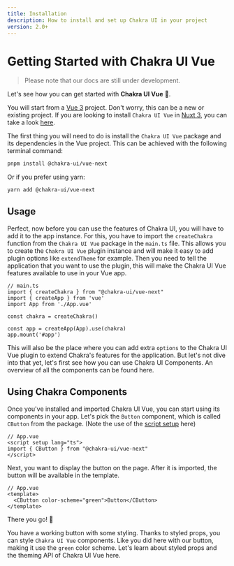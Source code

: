 ```yaml
---
title: Installation
description: How to install and set up Chakra UI in your project
version: 2.0+
---
```


# Getting Started with Chakra UI Vue

> Please note that our docs are still under development. 

Let's see how you can get started with **Chakra UI Vue** 🥳.

You will start from a [Vue 3](https://vuejs.org/) project. Don't worry, this can be a new or existing project.
If you are looking to install `Chakra UI Vue` in [Nuxt 3](https://nuxt.com/), you can take a look [here](../2.frameworks/0.index.md).

The first thing you will need to do is install the `Chakra UI Vue` package and its dependencies in the Vue project.
This can be achieved with the following terminal command:

```bash
pnpm install @chakra-ui/vue-next
```

Or if you prefer using yarn:

```bash
yarn add @chakra-ui/vue-next
```

## Usage

Perfect, now before you can use the features of Chakra UI, you will have to add it to the app instance.
For this, you have to import the `createChakra` function from the `Chakra UI Vue` package in the `main.ts` file.
This allows you to create the `Chakra UI Vue` plugin instance and will make it easy to add plugin options like `extendTheme` for example.
Then you need to tell the application that you want to use the plugin, this will make the Chakra UI Vue features available to use in your Vue app.

```tsx
// main.ts
import { createChakra } from "@chakra-ui/vue-next"
import { createApp } from 'vue'
import App from './App.vue'

const chakra = createChakra()

const app = createApp(App).use(chakra)
app.mount('#app')
```

This will also be the place where you can add extra `options` to the Chakra UI Vue plugin to extend Chakra's features for the application. 
But let's not dive into that yet, let's first see how you can use Chakra UI Components. An overview of all the components can be found here.

## Using Chakra Components

Once you've installed and imported Chakra UI Vue, you can start using its components in your app. 
Let's pick the `Button` component, which is called `CButton` from the package. 
(Note the use of the [script setup](https://vuejs.org/api/sfc-script-setup.html) here)

```tsx
// App.vue
<script setup lang="ts">
import { CButton } from "@chakra-ui/vue-next"
</script>
```

Next, you want to display the button on the page. After it is imported, the button will be available in the template.

```tsx
// App.vue
<template>
  <CButton color-scheme="green">Button</CButton>
</template>
```

There you go! 🚀 

You have a working button with some styling. Thanks to styled props, you can style `Chakra UI Vue` components.
Like you did here with our button, making it use the `green` color scheme. 
Let's learn about styled props and the theming API of Chakra UI Vue here.
